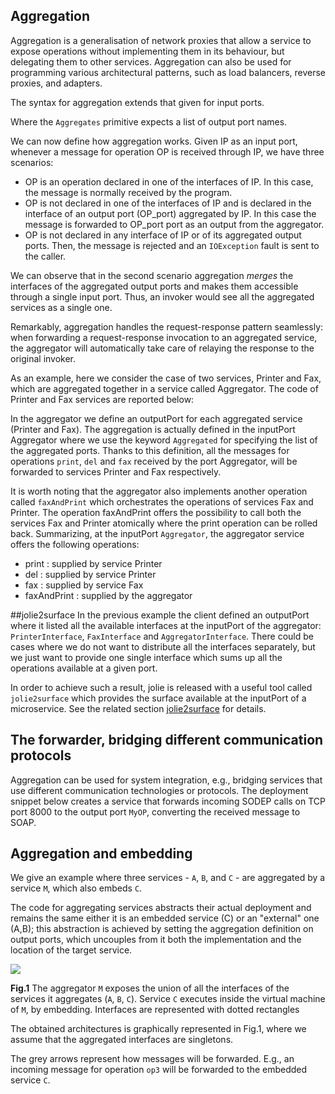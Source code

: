 ## Aggregation

Aggregation is a generalisation of network proxies that allow a service to expose operations without implementing them in its behaviour, but delegating them to other services. Aggregation can also be used for programming various architectural patterns, such as load balancers, reverse proxies, and adapters.

The syntax for aggregation extends that given for input ports.

<div class="syntax" src="syntax_aggregation_1.ol"></div>

Where the `Aggregates` primitive expects a list of output port names.

We can now define how aggregation works. Given IP as an input port, whenever a message for operation OP is received through IP, we have three scenarios:

- OP is an operation declared in one of the interfaces of IP. In this case, the message is normally received by the program.
- OP is not declared in one of the interfaces of IP and is declared in the interface of an output port (OP\_port) aggregated by IP. In this case the message is forwarded to OP\_port port as an output from the aggregator.
- OP is not declared in any interface of IP or of its aggregated output ports. Then, the message is rejected and an `IOException` fault is sent to the caller.

We can observe that in the second scenario aggregation *merges* the interfaces of the aggregated output ports and makes them accessible through a single input port. Thus, an invoker would see all the aggregated services as a single one.

Remarkably, aggregation handles the request-response pattern seamlessly: when forwarding a request-response invocation to an aggregated service, the aggregator will automatically take care of relaying the response to the original invoker.

As an example, here we consider the case of two services, Printer and Fax, which are aggregated together in a service called Aggregator. The code of Printer and Fax services are reported below:

<div class="code" src="aggregation_orchestration_printer_and_fax.ol"></div>

In the aggregator we define an outputPort for each aggregated service (Printer and Fax). The aggregation is actually defined in the inputPort Aggregator where we use the keyword `Aggregated` for specifying the list of the aggregated ports. Thanks to this definition, all the messages for operations `print`, `del` and `fax` received by the port Aggregator, will be forwarded to services Printer and Fax respectively.

<div class="code" src="aggregation_orchestration_aggregator.ol"></div>

It is worth noting that the aggregator also implements another operation called `faxAndPrint` which orchestrates the operations of services Fax and Printer. The operation faxAndPrint offers the possibility to call both the services Fax and Printer atomically where the print operation can be rolled back. Summarizing, at the inputPort `Aggregator`, the aggregator service offers the following operations:
- print : supplied by service Printer
- del   : supplied by service Printer
- fax	  : supplied by service Fax
- faxAndPrint : supplied by the aggregator


##jolie2surface
In the previous example the client defined an outputPort where it listed all the available interfaces at the inputPort of the aggregator: `PrinterInterface`, `FaxInterface` and `AggregatorInterface`. There could be cases where we do not want to distribute all the interfaces separately, but we just want to provide one single interface which sums up all the operations available at a given port.

In order to achieve such a result, jolie is released with a useful tool called `jolie2surface` which provides the surface available at the inputPort of a microservice. See the related section [jolie2surface](other_tools/jolie2surface.html) for details.


## The forwarder, bridging different communication protocols

Aggregation can be used for system integration, e.g., bridging services that use different communication technologies or protocols. The deployment snippet below creates a service that forwards incoming SODEP calls on TCP port 8000 to the output port `MyOP`, converting the received message to SOAP.

<div class="code" src="aggregation_1.ol"></div>

## Aggregation and embedding

We give an example where three services - `A`, `B`, and `C` - are aggregated by a service `M`, which also embeds `C`.

<div class="code" src="aggregation_2.ol"></div>

The code for aggregating services abstracts their actual deployment and remains the same either it is an embedded service (C) or an "external" one (A,B); this abstraction is achieved by setting the aggregation definition on output ports, which uncouples from it both the implementation and the location of the target service.

<div class="doc_image">
	<img src="documentation/architectural_composition/img/aggregation_1.png" />
	<p><b>Fig.1</b> The aggregator <code>M</code> exposes the union of all the interfaces of the services it aggregates (<code>A</code>, <code>B</code>, <code>C</code>). Service <code>C</code> executes inside the virtual machine of <code>M</code>, by embedding. Interfaces are represented with dotted rectangles</p>
</div>

The obtained architectures is graphically represented in Fig.1, where we assume that the aggregated interfaces are singletons.

The grey arrows represent how messages will be forwarded. E.g., an incoming message for operation `op3` will be forwarded to the embedded service `C`.
